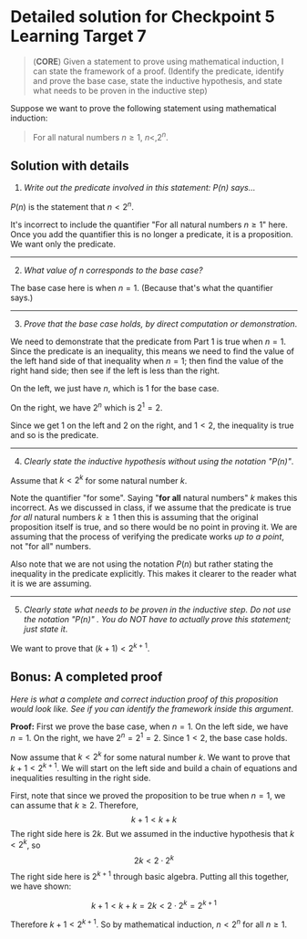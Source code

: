 # Detailed solution for Checkpoint 5 Learning Target 7

> (**CORE**) Given a statement to prove using mathematical induction, I can state the framework of a proof. (Identify the predicate, identify and prove the base case, state the inductive hypothesis, and state what needs to be proven in the inductive step)



Suppose we want to prove the following statement using mathematical induction: 

> For all natural numbers $n \geq 1$, $n <, 2^n$. 

## Solution with details

1. *Write out the predicate involved in this statement: $P(n)$ says…*

$P(n)$ is the statement that $n < 2^n$. 

It's incorrect to include the quantifier "For all natural numbers $n \geq 1$" here. Once you add the quantifier this is no longer a predicate, it is a proposition. We want only the predicate. 

---

2. *What value of $n$ corresponds to the base case?* 

The base case here is when $n = 1$. (Because that's what the quantifier says.)

---

3. *Prove that the base case holds, by direct computation or demonstration*. 

We need to demonstrate that the predicate from Part 1 is true when $n=1$. Since the predicate is an inequality, this means we need to find the value of the left hand side of that inequality when $n=1$; then find the value of the right hand side; then see if the left is less than the right. 

On the left, we just have $n$, which is $1$ for the base case. 

On the right, we have $2^n$ which is $2^1 = 2$. 

Since we get $1$ on the left and $2$ on the right, and $1 < 2$, the inequality is true and so is the predicate. 

---


4. *Clearly state the inductive hypothesis without using the notation "$P(n)$"*. 

Assume that $k < 2^k$ for some natural number $k$. 

Note the quantifier "for some". Saying "**for all** natural numbers" $k$ makes this incorrect. As we discussed in class, if we assume that the predicate is true *for all* natural numbers $k \geq 1$ then this is assuming that the original proposition itself is true, and so there would be no point in proving it. We are assuming that the process of verifying the predicate works *up to a point*, not "for all" numbers. 

Also note that we are not using the notation $P(n)$ but rather stating the inequality in the predicate explicitly. This makes it clearer to the reader what it is we are assuming. 

---

5. *Clearly state what needs to be proven in the inductive step. Do not use the notation "$P(n)$" . You do NOT have to actually prove this statement; just state it*. 

We want to prove that $(k+1) < 2^{k+1}$.  

## Bonus: A completed proof

*Here is what a complete and correct induction proof of this proposition would look like. See if you can identify the framework inside this argument*. 

**Proof:** First we prove the base case, when $n=1$. On the left side, we have $n = 1$. On the right, we have $2^n = 2^1 = 2$. Since $1 < 2$, the base case holds. 

Now assume that $k < 2^k$ for some natural number $k$. We want to prove that $k + 1 < 2^{k+1}$. We will start on the left side and build a chain of equations and inequalities resulting in the right side. 

First, note that since we proved the proposition to be true when $n=1$, we can assume that $k \geq 2$. Therefore, 
$$k + 1 < k + k$$
The right side here is $2k$. But we assumed in the inductive hypothesis that $k < 2^k$, so 
$$2k < 2 \cdot 2^k$$ 
The right side here is $2^{k+1}$ through basic algebra. Putting all this together, we have shown:

$$k + 1 < k + k = 2k < 2 \cdot 2^k = 2^{k+1}$$

Therefore $k+1 < 2^{k+1}$. So by mathematical induction, $n < 2^n$ for all $n \geq 1$. 